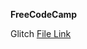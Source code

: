 **FreeCodeCamp**

Glitch [File Link](https://glitch.com/edit/#!/fcc-6-0-is-qa-adv-nodejs-express-social-auth1)
